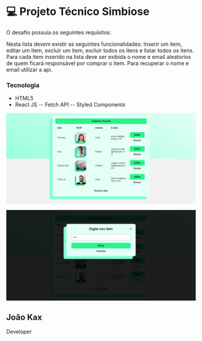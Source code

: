 # ​💻 Projeto Técnico Simbiose

O desafio possuia os seguintes requisitos:

Nesta lista devem existir as seguintes funcionalidades: Inserir um item, editar um item, excluir um item, excluir todos os itens e listar todos os itens.
Para cada item inserido na lista deve ser exibida o nome e email aleatorios de quem ficará responsável por comprar o item. Para recuperar o nome e email utilizar a api.

### Tecnologia

- HTML5
- React JS
-- Fetch API
-- Styled Components

![Captura de tela 1](./src/assets/img/cap1.png)

![Captura de tela 2](./src/assets/img/cap2.png)

## João Kax
Developer

